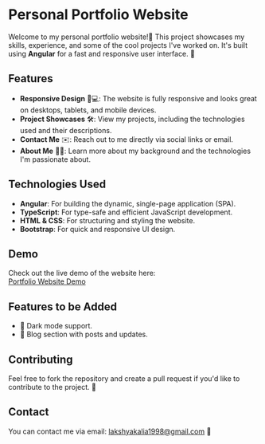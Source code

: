 
# Personal Portfolio Website

Welcome to my personal portfolio website!🎉 
This project showcases my skills, experience, and some of the cool projects I've worked on. It's built using **Angular** for a fast and responsive user interface. 🚀

## Features

- **Responsive Design** 📱💻: The website is fully responsive and looks great on desktops, tablets, and mobile devices.
- **Project Showcases** 🛠️: View my projects, including the technologies used and their descriptions.
- **Contact Me** ✉️: Reach out to me directly via social links or email.
- **About Me** 👨‍💻: Learn more about my background and the technologies I'm passionate about.

## Technologies Used

- **Angular**: For building the dynamic, single-page application (SPA).
- **TypeScript**: For type-safe and efficient JavaScript development.
- **HTML & CSS**: For structuring and styling the website.
- **Bootstrap**: For quick and responsive UI design.

## Demo

Check out the live demo of the website here:  
[Portfolio Website Demo](https://lakshyakalia.github.io/)

## Features to be Added

- 🌙 Dark mode support.
- 📝 Blog section with posts and updates.

## Contributing

Feel free to fork the repository and create a pull request if you'd like to contribute to the project. 🙌

## Contact

You can contact me via email: [lakshyakalia1998@gmail.com](mailto:lakshyakalia1998@gmail.com) 📧

